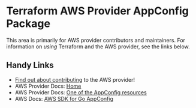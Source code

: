 # Terraform AWS Provider AppConfig Package

This area is primarily for AWS provider contributors and maintainers. For information on _using_ Terraform and the AWS provider, see the links below.


## Handy Links
* [Find out about contributing](../../../docs/contributing) to the AWS provider!
* AWS Provider Docs: [Home](https://registry.terraform.io/providers/hashicorp/aws/latest/docs)
* AWS Provider Docs: [One of the AppConfig resources](https://registry.terraform.io/providers/hashicorp/aws/latest/docs/resources/appconfig_application)
* AWS Docs: [AWS SDK for Go AppConfig](https://docs.aws.amazon.com/sdk-for-go/api/service/appconfig/)
